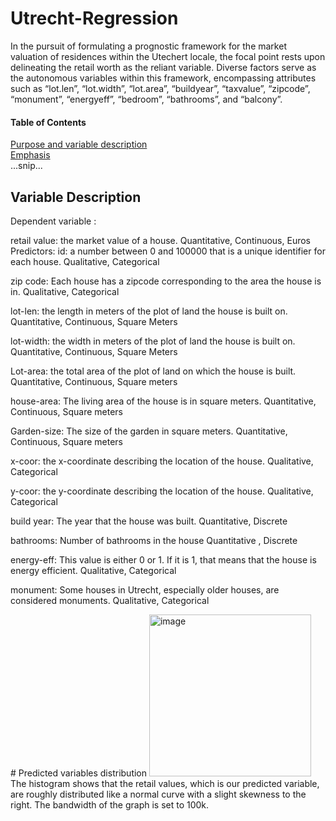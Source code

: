 # Utrecht-Regression
In the pursuit of formulating a prognostic framework for the market valuation of residences within the Utechert locale, the focal point rests upon delineating the retail worth as the reliant variable. Diverse factors serve as the autonomous variables within this framework, encompassing attributes such as “lot.len”, “lot.width”, “lot.area”, “buildyear”, “taxvalue”, “zipcode”, “monument”, “energyeff”, “bedroom”, “bathrooms”, and “balcony”. 

#### Table of Contents  
[Purpose and variable description](#headers)  
[Emphasis](#emphasis)  
...snip...    
<a name="headers"/>
## Variable Description
Dependent variable :

retail value: the market value of a house. 
Quantitative, Continuous, Euros
Predictors:
id: a number between 0 and 100000 that is a unique identifier for each house. 
Qualitative, Categorical

zip code: Each house has a zipcode corresponding to the area the house is in. 
Qualitative, Categorical

lot-len: the length in meters of the plot of land the house is built on.
Quantitative, Continuous, Square Meters

lot-width: the width in meters of the plot of land the house is built on. 
Quantitative, Continuous, Square Meters

Lot-area: the total area of the plot of land on which the house is built. 
Quantitative, Continuous, Square meters

house-area: The living area of the house is in square meters.
Quantitative, Continuous, Square meters

Garden-size: The size of the garden in square meters.
Quantitative, Continuous, Square meters

x-coor: the x-coordinate describing the location of the house.
Qualitative, Categorical

y-coor: the y-coordinate describing the location of the house. 
Qualitative, Categorical

build year: The year that the house was built.
Quantitative, Discrete

bathrooms: Number of bathrooms in the house
Quantitative , Discrete

energy-eff: This value is either 0 or 1. If it is 1, that means that the house is energy efficient. 
Qualitative, Categorical

monument: Some houses in Utrecht, especially older houses, are considered monuments. 
Qualitative, Categorical

<a name="Variable Distribution"/>
# Predicted variables distribution
<img width="259" alt="image" src="https://github.com/AbdelrahmanShehataS/Utrecht-Regression/assets/125851664/c57c61f5-e5cb-4827-b65c-fc7aa62d6af2">
The histogram shows that the retail values, which is our predicted variable, are roughly distributed like a normal curve with a slight skewness to the right. The bandwidth of the graph is set to 100k. 
